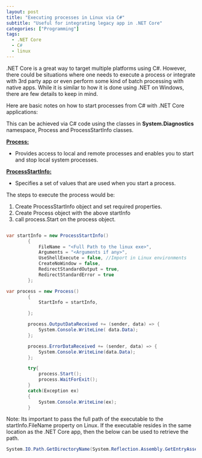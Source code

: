 ```yaml
---
layout: post
title: "Executing processes in Linux via C#"
subtitle: "Useful for integrating legacy app in .NET Core"
categories: ["Programming"]
tags:
  - .NET Core
  - C#
  - linux
---
```


.NET Core is a great way to target multiple platforms using C#. However, there could be situations where one needs to execute a process or integrate with 3rd party app or even perform some kind of batch processing with native apps. While it is similar to how it is done using .NET on Windows, there are few details to keep in mind.

Here are basic notes on how to start processes from C# with .NET Core applications:

This can be achieved via C# code using the classes in **System.Diagnostics** namespace, Process and ProcessStartInfo classes.

**[Process:](https://docs.microsoft.com/en-us/dotnet/api/system.diagnostics.process?view=netcore-3.1)**

- Provides access to local and remote processes and enables you to start and stop local system processes.

**[ProcessStartInfo:](https://docs.microsoft.com/en-us/dotnet/api/system.diagnostics.processstartinfo?view=netcore-3.1)**

- Specifies a set of values that are used when you start a process.

The steps to execute the process would be:

1.  Create ProcessStartInfo object and set required properties.
2.  Create Process object with the above startInfo
3.  call process.Start on the process object.

```c#

var startInfo = new ProcessStartInfo()
        {
            FileName = "<Full Path to the linux exe>",
            Arguments = "<Arguments if any>",
            UseShellExecute = false, //Import in Linux environments
            CreateNoWindow = false,
            RedirectStandardOutput = true,
            RedirectStandardError = true
        };

var process = new Process()
        {
            StartInfo = startInfo,

        };

        process.OutputDataReceived += (sender, data) => {
            System.Console.WriteLine( data.Data);
        };

        process.ErrorDataReceived += (sender, data) => {
            System.Console.WriteLine(data.Data);
        };

        try{
            process.Start();
            process.WaitForExit();
        }
        catch(Exception ex)
        {
            System.Console.WriteLine(ex);
        }
```

Note: Its important to pass the full path of the executable to the startInfo.FileName property on Linux. If the executable resides in the same location as the .NET Core app, then the below can be used to retrieve the path.

```C#
System.IO.Path.GetDirectoryName(System.Reflection.Assembly.GetEntryAssembly().Location)
```
